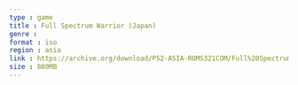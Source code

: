 ```yaml
---
type : game
title : Full Spectrum Warrior (Japan)
genre : 
format : iso
region : asia
link : https://archive.org/download/PS2-ASIA-ROMS321COM/Full%20Spectrum%20Warrior%20%28Japan%29.7z
size : 880MB
---
```

